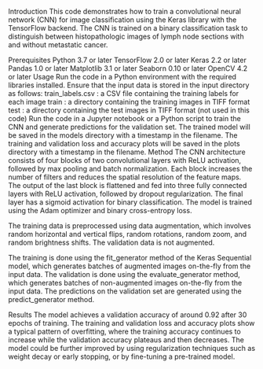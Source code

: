 Introduction
This code demonstrates how to train a convolutional neural network (CNN) for image classification using the Keras library with the TensorFlow backend. The CNN is trained on a binary classification task to distinguish between histopathologic images of lymph node sections with and without metastatic cancer.

Prerequisites
Python 3.7 or later
TensorFlow 2.0 or later
Keras 2.2 or later
Pandas 1.0 or later
Matplotlib 3.1 or later
Seaborn 0.10 or later
OpenCV 4.2 or later
Usage
Run the code in a Python environment with the required libraries installed.
Ensure that the input data is stored in the input directory as follows:
train_labels.csv : a CSV file containing the training labels for each image
train : a directory containing the training images in TIFF format
test : a directory containing the test images in TIFF format (not used in this code)
Run the code in a Jupyter notebook or a Python script to train the CNN and generate predictions for the validation set.
The trained model will be saved in the models directory with a timestamp in the filename.
The training and validation loss and accuracy plots will be saved in the plots directory with a timestamp in the filename.
Method
The CNN architecture consists of four blocks of two convolutional layers with ReLU activation, followed by max pooling and batch normalization. Each block increases the number of filters and reduces the spatial resolution of the feature maps. The output of the last block is flattened and fed into three fully connected layers with ReLU activation, followed by dropout regularization. The final layer has a sigmoid activation for binary classification. The model is trained using the Adam optimizer and binary cross-entropy loss.

The training data is preprocessed using data augmentation, which involves random horizontal and vertical flips, random rotations, random zoom, and random brightness shifts. The validation data is not augmented.

The training is done using the fit_generator method of the Keras Sequential model, which generates batches of augmented images on-the-fly from the input data. The validation is done using the evaluate_generator method, which generates batches of non-augmented images on-the-fly from the input data. The predictions on the validation set are generated using the predict_generator method.

Results
The model achieves a validation accuracy of around 0.92 after 30 epochs of training. The training and validation loss and accuracy plots show a typical pattern of overfitting, where the training accuracy continues to increase while the validation accuracy plateaus and then decreases. The model could be further improved by using regularization techniques such as weight decay or early stopping, or by fine-tuning a pre-trained model.